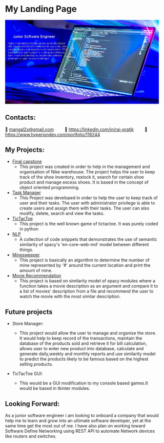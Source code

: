 # My Landing Page


  
<img alt="Background image" src="/image/bg_image.jpg">

## Contacts:
📧 mangal2x@gmail.com  &emsp;&emsp;  🔗 https://linkedin.com/in/rai-pratik  &emsp;&emsp;  🔗 https://www.hyperiondev.com/portfolio/118244       

## My Projects:
* [Final capstone](https://github.com/4rr0wh34d/final_capstone)
  - This project was created in order to help in the management and organisation of Nike warehouse. The project helps the user to keep track of the shoe inventory, restock it, search for certain shoe product and manage excess shoes. It is based in the concept of object oriented programming.
* [Task Manager](https://github.com/4rr0wh34d/Task_Manager)
  - This Project was developed in order to help the user to keep track of user and their tasks. The user with administrator privilege is able to create users and assign them with their tasks. The user can also modify, delete, search and view the tasks.
* [TicTacToe](https://github.com/4rr0wh34d/TicTacToe_console)
  - This project is the well known game of tictactoe. It was purely coded in python
* [NLP](https://github.com/4rr0wh34d/NLP)
  - A collection of code snippets that demonstrates the use of semantic similarity of spacy's 'en-core-web-md' model between different things.
* [Minesweeper](https://github.com/4rr0wh34d/minesweeper)
  - This project is basically an algorithm to determine the number of mine represented by '#' around the current location and print the amount of mine.
* [Movie Recommendation](https://github.com/4rr0wh34d/Movie_recommendation)
  - This project is based on similarity model of spacy modules where a function takes a movie description as an argument and compare it to a list of movies'
description from a file and recommend the user to watch the movie with the most similar description.

## Future projects
* Store Manager:
  - This project would allow the user to manage and organise the store. It would help to keep record of the transactions, maintain the database of the products sold and retrieve it for bill calculation, allows user to enter new product into database, calculate and generate daily,weekly and monthly reports and use similarity model to predict the products likely to be famous based on the highest selling products. 

* TicTacToe GUI: 
  - This would be a GUI modification to my console based games.It would be based in tkinter modules.

## Looking Forward:
As a junior software engineer i am looking to onboard a company that would help me to learn and grow into an ultimate software developer, yet at the same time get the most out of me. I have also plan on working toward Software Define Networking using REST API to automate Network devices like routers and switches.

<!-- **4rr0wh34d/4rr0wh34d** is a ✨ _special_ ✨ repository because its `README.md` (this file) appears on your GitHub profile.



Here are some ideas to get you started:

- 🔭 I’m currently working on ...
- 🌱 I’m currently learning ...
- 👯 I’m looking to collaborate on ...
- 🤔 I’m looking for help with ...
- 💬 Ask me about ...
- 📫 How to reach me: ...
- 😄 Pronouns: ...
- ⚡ Fun fact: ...
-->

